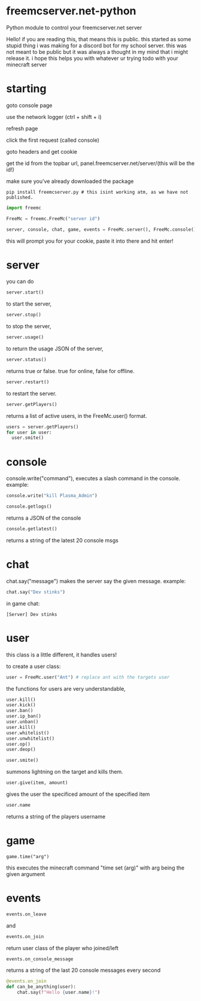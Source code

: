 # freemcserver.net-python
Python module to control your freemcserver.net server


Hello! if you are reading this, that means this is public.
this started as some stupid thing i was making for a discord bot for my school server.
this was not meant to be public but it was always a thought in my mind that i might release it.
i hope this helps you with whatever ur trying todo with your minecraft server


# starting

goto console page

use the network logger (ctrl + shift + i)

refresh page

click the first request (called console)

goto headers and get cookie

get the id from the topbar url,  panel.freemcserver.net/server/(this will be the id!)

make sure you've already downloaded the package
```
pip install freemcserver.py # this isint working atm, as we have not published.
```

```py
import freemc

FreeMc = freemc.FreeMc("server id")

server, console, chat, game, events = FreeMc.server(), FreeMc.console(), FreeMc.chat(), FreeMc.game(), FreeMc.events()
```
this will prompt you for your cookie, paste it into there and hit enter!




# server

you can do
```py
server.start()
```
to start the server,

```py
server.stop()
```
to stop the server,

```py
server.usage()
```
to return the usage JSON of the server,

```py
server.status()
```
returns true or false. true for online, false for offline.

```py
server.restart()
```
to restart the server.

```py
server.getPlayers()
```
returns a list of active users, in the FreeMc.user() format.
```py
users = server.getPlayers()
for user in user:
  user.smite()
```

# console

console.write("command"), executes a slash command in the console.
example:
```py
console.write("kill Plasma_Admin")
```

```py
console.getlogs()
```
returns a JSON of the console

```py
console.getlatest()
```
returns a string of the latest 20 console msgs
# chat

chat.say("message") makes the server say the given message.
example:
```py
chat.say("Dev stinks")
```
in game chat:
```
[Server] Dev stinks
```

# user
this class is a little different, it handles users!

to create a user class:
```py
user = FreeMc.user("Ant") # replace ant with the targets user
```

the functions for users are very understandable,
```py
user.kill()
user.kick()
user.ban()
user.ip_ban()
user.unban()
user.kill()
user.whitelist()
user.unwhitelist()
user.op()
user.deop()
```

```py
user.smite()
```
summons lightning on the target and kills them.

```py
user.give(item, amount)
```
gives the user the specificed amount of the specified item

```py
user.name
```
returns a string of the players username



# game
```
game.time("arg")
```
this executes the minecraft command "time set (arg)" with arg being the given argument 

# events

```py
events.on_leave
```
and
```py
events.on_join
```
return user class of the player who joined/left
```py
events.on_console_message
```
returns a string of the last 20 console messages every second
```py
@events.on_join
def can_be_anything(user):
    chat.say(f"Hello {user.name}!")
```
